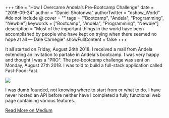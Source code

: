 +++
title = "How I Overcame Andela’s Pre-Bootcamp Challenge"
date = "2018-09-24"
author = "Daniel Shotonwa"
authorTwitter = "dshow_World" #do not include @
cover = ""
tags = ["Bootcamp", "Andela", "Programming", "Newbie"]
keywords = ["Bootcamp", "Andela", "Programming", "Newbie"]
description = "Most of the important things in the world have been accomplished by people who have kept on trying when there seemed no hope at all — Dale Carnegie"
showFullContent = false
+++

It all started on Friday, August 24th 2018. I received a mail from Andela extending an invitation to partake in Andela's bootcamp. I was very happy and thought I was a "PRO".
The pre-bootcamp challenge was sent on Monday, August 27th 2018. I was told to build a full-stack application called Fast-Food-Fast. 

![](https://cdn-images-1.medium.com/max/1600/1*7mTXy8Xt_clQ5blbscOiyA.png)

I was dumb founded, not knowing where to start from or what to do. I have never hosted an API before neither have I completed a fully functional web page containing various features.

[Read More on Medium](https://medium.com/@danielshotonwa53/how-i-overcame-andelas-pre-bootcamp-challenge-7cbf47d09447)